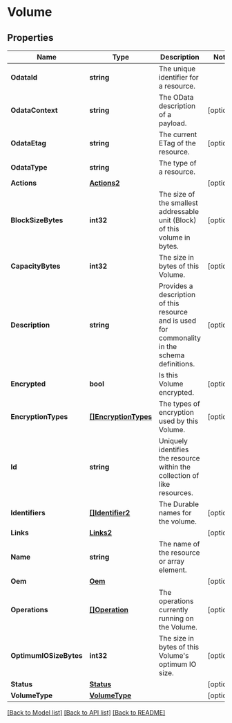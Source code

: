 # Volume

## Properties
Name | Type | Description | Notes
------------ | ------------- | ------------- | -------------
**OdataId** | **string** | The unique identifier for a resource. | 
**OdataContext** | **string** | The OData description of a payload. | [optional] 
**OdataEtag** | **string** | The current ETag of the resource. | [optional] 
**OdataType** | **string** | The type of a resource. | 
**Actions** | [**Actions2**](Actions_2.md) |  | [optional] 
**BlockSizeBytes** | **int32** | The size of the smallest addressable unit (Block) of this volume in bytes. | [optional] 
**CapacityBytes** | **int32** | The size in bytes of this Volume. | [optional] 
**Description** | **string** | Provides a description of this resource and is used for commonality  in the schema definitions. | [optional] 
**Encrypted** | **bool** | Is this Volume encrypted. | [optional] 
**EncryptionTypes** | [**[]EncryptionTypes**](EncryptionTypes.md) | The types of encryption used by this Volume. | [optional] 
**Id** | **string** | Uniquely identifies the resource within the collection of like resources. | 
**Identifiers** | [**[]Identifier2**](Identifier_2.md) | The Durable names for the volume. | [optional] 
**Links** | [**Links2**](Links_2.md) |  | [optional] 
**Name** | **string** | The name of the resource or array element. | 
**Oem** | [**Oem**](Oem.md) |  | [optional] 
**Operations** | [**[]Operation**](Operation.md) | The operations currently running on the Volume. | [optional] 
**OptimumIOSizeBytes** | **int32** | The size in bytes of this Volume&#39;s optimum IO size. | [optional] 
**Status** | [**Status**](Status.md) |  | [optional] 
**VolumeType** | [**VolumeType**](VolumeType.md) |  | [optional] 

[[Back to Model list]](../README.md#documentation-for-models) [[Back to API list]](../README.md#documentation-for-api-endpoints) [[Back to README]](../README.md)


